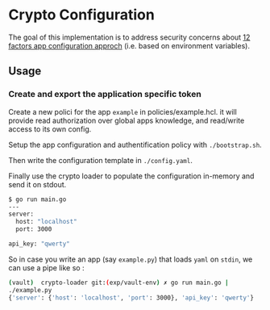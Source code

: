 # Crypto Configuration

The goal of this implementation is to address security concerns
about [12 factors app configuration approch]() (i.e. based on
environment variables).


## Usage

### Create and export the application specific token

Create a new polici for the app `example` in policies/example.hcl. it
will provide read authorization over global apps knowledge, and
read/write access to its own config.

Setup the app configuration and authentification policy with
`./bootstrap.sh`.

Then write the configuration template in `./config.yaml`.

Finally use the crypto loader to populate the configuration in-memory
and send it on stdout.

```Bash
$ go run main.go
---
server:
  host: "localhost"
  port: 3000

api_key: "qwerty"
```

So in case you write an app (say `example.py`) that loads `yaml` on
`stdin`, we can use a pipe like so :

```Bash
(vault)  crypto-loader git:(exp/vault-env) ✗ go run main.go |
./example.py
{'server': {'host': 'localhost', 'port': 3000}, 'api_key': 'qwerty'}
```
